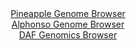<div id="Pineapple_Genome_Browser" align="center">
  <a href="https://igv.org/app/?sessionURL=blob:zZPRbpswFIbfxVKrTSKAISEBqZrSLE2rNKnWjJCmqpABQ9yCTWwDIVHefW61aTed1FxsmuQLn6Njn__8_nwANeaCMAo8YOmwp0MINCA2rFmgoszxHBVYAC9FucAa4DjFHNMYA.8AUiQk8u9v1cmNlKXwDIPIslMgmjFd2Doq0J5R1Ag9ZoUxYnmOIsaRZFwYlxzVzCBZ3WlwhMpSV71tvWckSCID5eWGUcGMEtMsbNR94a9UmGHKChwWVS7Jm4BQ6VEaEz1FX4bBYhjHWIgpbm.Si.H0Zri0x_564ozW_t114DvB.YJkFMmK4wvorrbferPnEZ4Fiy1bVTkvgt1gOUkezuyv5.NdSTgWF7APB7bT7ZmmMobQBO_.p5nVIifOXSXVJh5tZ.Po5sy6dO_qZjR52Jf0.8vzuvvu5BAcNZCzuFIkgHjD.x40Ndt0tJ7ldF63cKCZpqv84YwA7_FJA5Kj.EWVPx6AbEvFCxB4W72howHGE8yB13FNsw9d1.p1.13TdeFRO4CK53_P3Cv_3u2b1tCynDAluVQwJ6GgpdARpXodp3q2P9HNabGaUWdgwfv5Erer5sy6QtHYXj_ctfP3OXr9YKr52xOqUT.i6Z.Q9xEhuoxOxS3w232ysxVqE6eBz3i.bK9VgBlG04L4f7ToNHtSxgskVb3KqPAnczXiBFGpEjURJCI5kW2gnGQN8KBlK3RBzHKmWAQ8iz6ZmqnBnvn5N6L28en4Aw--">Pineapple Genome Browser</a>
</div>
<div id="Alphonso_Genome_Browser" align="center">
  <a href="https://igv.org/app/?sessionURL=blob:zZJdb9owFIb_i6VWmxTySUITCU2BQqF061oWAlRVZBInuDh2ajsBivjv86pNu1mlcrFpki_sI3.85_FzAA3iAjMKAmDrlqtbFtCAWLPtFJYVQV9giQQIckgE0gBHOeKIpggEB5BDIWF0f6NOrqWsRGAYWFatEtKC6cLRYQlfGIVboaesNPqMELhiHErGhdHjsGEGLprWFq1gVenqbUd3jQxKaEBSrRkVzKgQLZKtui_5VUoKRFmJkrImEr8GSFQelTHTc_gpjKdhmiIhJmg_zrrhZBzOnEG0vPL6y.h2FEdefD7FBYWy5qg7l5tmH49FPFtYy.tveTTzPTEgCzRKz5zL88GuwhyJrtWxLhyv3fbbCgymGdr9Tz2rgU_se7S8X41C._YpfLpcDs_sXuXvYtK7GT9X2eKNzo8aICytlQkgXfNOYJmaY3qaa3utH1PrQjNNX_HhDIPg4VEDksN0o7Y_HIDcV8oXINBz_aqOBhjPEAdByzfNjuX7ttvutE3ft47aAdSc_D24w.je75h2aNtekmMilcxZImgldEip3qS5XrycSHPQKIK3u5uhvFtGtPR6LpuT6WBYFxtz80eariKgHn_9QtXqezL9E_PeE0SXq1N1Q7ado8u63b9b7C72Ek6e_avO14jQ.ec38ZyGJme8hFLtVxW1_OlbAzmGVKpCgwVeYYLlPlYU2RYElu0obUHKCFMeAl6sPpiaqVmu.fG3ns7x8fgd">Alphonso Genome Browser</a>
</div>


<div id="DAF_Genomics_Browser" align="center">
  <a href="https://igv.org/app/?sessionURL=blob:tZFra9swFIb_i6D95KvkS2wIw3TN1iZ0LMFLllLCmSxfmC15kjw3C_nvE17HYKOMQQeSkDiX99V5Tugrk6oRHKUIO37o.D6ykKrFuIGub9kddEyhtIRWMQtJVjLJOGUoPaESlIZ8vTKVtda9Sl23gNKuGBddQ5WjiAO9rcSga2ZSbexAB98Eh1E5VHQmWYMLbV8LroQLlDKlbM_tGa8OI5jjZ.wwtWSHbmh1M6kejAljrHBKMG4bXrDHvxj5D8pmNa.y7Sab6pfseFPMs.VN9oFc5_s30dU.f_d2m0fby01TcdCDZPOdbm9XtwN5r1bL4x18XO8WRVWNaiSzC_L68vqxbyRTcz_2ZyQKwihGZwu1gg4GAaK19FM_sGI8s3AQ2E9XEkZmBlI0KL1_sJCWQD.b9PsT0sfegEKKfRkmZhYSsmASpXbiebGfJDgM4sBLEv9sndAg2xcmucjXSezhDOPI.QSd0S.bdhqfEfoz.FIYf.ts9r9i8rIhx.QqWehjFl7gRUbJjhf5nq7EznsGlIWe_VgpZAfahH48n7BAa_Q6xvUvLuT8cP4O">DAF Genomics Browser</a>
</div>
